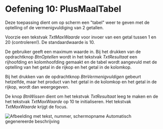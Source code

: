 # Oefening 10: PlusMaalTabel

Deze toepassing dient om op scherm een "tabel" weer te geven met de
optelling of de vermenigvuldiging van 2 getallen.

Voorzie een tekstvak *TxtMaxWaarde* voor invoer van een getal tussen 1
en 20 (controleren!). De standaardwaarde is 10.

De gebruiker geeft een maximum waarde in. Bij het drukken van de
opdrachtknop *BtnOptellen* wordt in het tekstvak *TxtResultaat* een
rijhoofding en kolomhoofding gemaakt en de tabel wordt aangevuld met de
optelling van het getal in de rijkop en het getal in de kolomkop.

Bij het drukken van de opdrachtknop *BtnVermenigvuldigen* gebeurt
hetzelfde, maar het product van het getal in de kolomkop en het getal in
de rijkop, wordt dan weergegeven.

De knop *BtnWissen* dient om het tekstvak *TxtResultaat* leeg te maken
en de het tekstvak *TxtMaxWaarde* op 10 te initialiseren. Het tekstvak
*TxtMaxWaarde* krijgt de focus.

![Afbeelding met tekst, nummer, schermopname Automatisch gegenereerde
beschrijving](./media/image1.png)